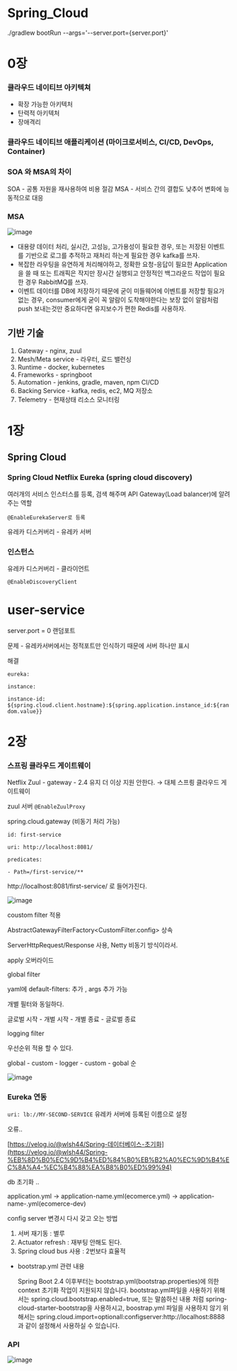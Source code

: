 # Spring_Cloud

./gradlew bootRun --args='--server.port={server.port}'

# 0장

### 클라우드 네이티브 아키텍쳐
- 확장 가능한 아키텍처
- 탄력적 아키텍처
- 장애격리

  
### 클라우드 네이티브 애플리케이션 (마이크로서비스, CI/CD, DevOps, Container)

### SOA 와 MSA의 차이
SOA - 공통 자원을 재사용하여 비용 절감
MSA - 서비스 간의 결합도 낮추어 변화에 능동적으로 대응

### MSA
![image](https://github.com/jihaneol/Spring_Cloud/assets/104291422/c6ad42cf-f124-460a-91ca-bed534e1f19f)

- 대용량 데이터 처리, 실시간, 고성능, 고가용성이 필요한 경우, 또는 저장된 이벤트를 기반으로 로그를 추적하고 재처리 하는게 필요한 경우 kafka를 쓰자.
- 복잡한 라우팅을 유연하게 처리해야하고, 정확한 요청-응답이 필요한 Application을 쓸 때 또는 트래픽은 작지만 장시간 실행되고 안정적인 백그라운드 작업이 필요한 경우 RabbitMQ를 쓰자.
- 이벤트 데이터를 DB에 저장하기 때문에 굳이 미들웨어에 이벤트를 저장할 필요가 없는 경우, consumer에게 굳이 꼭 알람이 도착해야한다는 보장 없이 알람처럼 push 보내는것만 중요하다면 유지보수가 편한 Redis를 사용하자.

## 기반 기술

1. Gateway - nginx, zuul
2. Mesh/Meta service -  라우터, 로드 밸런싱 
3. Runtime - docker, kubernetes
4. Frameworks - springboot
5. Automation - jenkins, gradle, maven, npm  CI/CD
6. Backing Service - kafka, redis, ec2, MQ  저장소
7. Telemetry - 현재상태 리소스 모니터링

# 1장

## Spring Cloud

### Spring Cloud Netflix Eureka (spring cloud discovery)

여러개의 서비스 인스터스를 등록, 검색 해주며 API Gateway(Load balancer)에 알려주는 역할 

`@EnableEurekaServer로 등록`

유레카 디스커버리 - 유레카 서버

### 인스턴스

유레카 디스커버리 - 클라이언트

`@EnableDiscoveryClient`

# user-service

server.port = 0  랜덤포트 

문제 - 유레카서버에서는 정적포트만 인식하기 때문에 서버 하나만 표시

해결  

`eureka:`  

`instance:`    

`instance-id: ${spring.cloud.client.hostname}:${spring.application.instance_id:${random.value}}`

# 2장

### 스프링 클라우드 게이트웨이

Netflix Zuul - gateway - 2.4 유지 더 이상 지원 안한다. → 대체 스프릥 클라우드 게이트웨이

zuul 서버 `@EnableZuulProxy`

spring.cloud.gateway (비동기 처리 가능)

`id: first-service`  

`uri: http://localhost:8081/`  

`predicates:`    

`- Path=/first-service/**`

http://localhost:8081/first-service/ 로 들어가진다.

![image](https://github.com/jihaneol/Spring_Cloud/assets/104291422/a09351ea-ede7-46da-86a1-7dead21d37a1)


coustom filter 적용

AbstractGatewayFilterFactory<CustomFilter.config> 상속 

ServerHttpRequest/Response 사용, Netty 비동기 방식이라서.

apply 오버라이드

global filter

yaml에 default-filters: 추가 , args 추가 가능

개별 필터와 동일하다.

글로벌 시작 - 개벌 시작 - 개별 종료 - 글로벌 종료

logging filter

우선순위 적용 할 수 있다. 

global - custom - logger - custom - gobal 순

![image](https://github.com/jihaneol/Spring_Cloud/assets/104291422/a47859b0-0d9b-4b57-8ca2-175ef431c94c)


### Eureka  연동

`uri: lb://MY-SECOND-SERVICE` 유레카 서버에 등록된 이름으로 설정

오류..

[https://velog.io/@wlsh44/Spring-데이터베이스-초기화](https://velog.io/@wlsh44/Spring-%EB%8D%B0%EC%9D%B4%ED%84%B0%EB%B2%A0%EC%9D%B4%EC%8A%A4-%EC%B4%88%EA%B8%B0%ED%99%94) 

db 초기화 ..

application.yml → application-name.yml(ecomerce.yml) → application-name-<profile>.yml(ecomerce-dev)

config server 변경시 다시 갖고 오는 방법

1. 서버 재기동 : 별루
2. Actuator refresh : 재부팅 안해도 된다.
3. Spring cloud bus 사용 : 2번보다 효율적
- bootstrap.yml 관련 내용
    
    Spring Boot 2.4 이후부터는 bootstrap.yml(bootstrap.properties)에 의한 context 초기화 작업이 지원되지 않습니다. bootstrap.yml파일을 사용하기 위해서는 spring.cloud.bootstrap.enabled=true, 또는 말씀하신 내용 처럼 spring-cloud-starter-bootstrap을 사용하시고, boostrap.yml 파일을 사용하지 않기 위해서는 spring.cloud.import=optionall:configserver:http://localhost:8888 과 같이 설정해서 사용하실 수 있습니다.

### API
![image](https://github.com/jihaneol/Spring_Cloud/assets/104291422/ea491fa1-f75c-433c-abb0-75efae9876dd)

